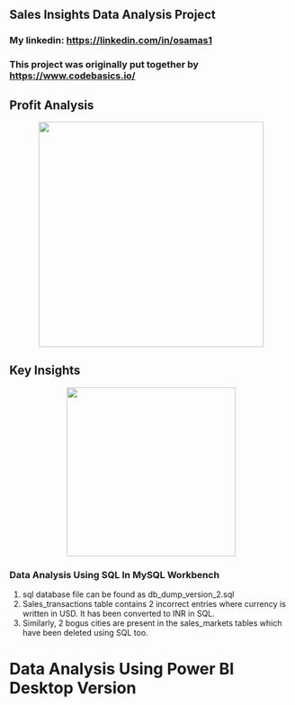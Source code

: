 ## Sales Insights Data Analysis Project

### My linkedin: https://linkedin.com/in/osamas1

### This project was originally put together by https://www.codebasics.io/ 

## Profit Analysis

<p align="center">
  <img src="https://github.com/osama-saeed1/Sales-Analysis/assets/155672898/90a0fbad-031c-4723-bb0c-13532f0db32b" height="400">
</p>

## Key Insights

<p align="center">
  <img src="https://github.com/osama-saeed1/Sales-Analysis/assets/155672898/839e3cff-8fdf-4c4a-9975-0731ac195ce1" width="300">
</p>

### Data Analysis Using SQL In MySQL Workbench

1. sql database file can be found as db_dump_version_2.sql
2. Sales_transactions table contains 2 incorrect entries where currency is written in USD. It has been converted to INR in SQL.
3. Similarly, 2 bogus cities are present in the sales_markets tables which have been deleted using SQL too.

Data Analysis Using Power BI Desktop Version
============================================
